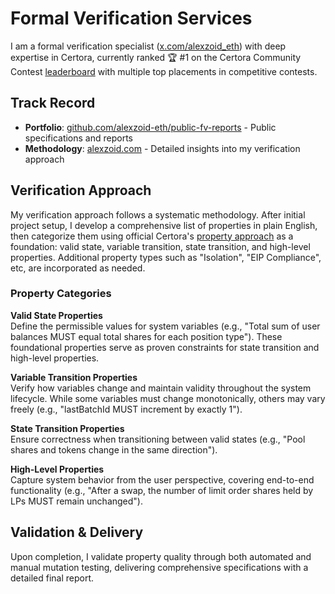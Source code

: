 # Formal Verification Services

I am a formal verification specialist ([x.com/alexzoid_eth](https://x.com/alexzoid_eth)) with deep expertise in Certora, currently ranked 🏆 #1 on the Certora Community Contest [leaderboard](https://certora.com/leaderboard) with multiple top placements in competitive contests.

## Track Record

- **Portfolio**: [github.com/alexzoid-eth/public-fv-reports](https://github.com/alexzoid-eth/public-fv-reports) - Public specifications and reports
- **Methodology**: [alexzoid.com](https://alexzoid.com) - Detailed insights into my verification approach

## Verification Approach

My verification approach follows a systematic methodology. After initial project setup, I develop a comprehensive list of properties in plain English, then categorize them using official Certora's [property approach](https://github.com/Certora/Tutorials/blob/master/06.Lesson_ThinkingProperties/Categorizing_Properties.pdf) as a foundation: valid state, variable transition, state transition, and high-level properties. Additional property types such as "Isolation", "EIP Compliance", etc, are incorporated as needed.

### Property Categories

**Valid State Properties**  
Define the permissible values for system variables (e.g., "Total sum of user balances MUST equal total shares for each position type"). These foundational properties serve as proven constraints for state transition and high-level properties.

**Variable Transition Properties**  
Verify how variables change and maintain validity throughout the system lifecycle. While some variables must change monotonically, others may vary freely (e.g., "lastBatchId MUST increment by exactly 1").

**State Transition Properties**  
Ensure correctness when transitioning between valid states (e.g., "Pool shares and tokens change in the same direction").

**High-Level Properties**  
Capture system behavior from the user perspective, covering end-to-end functionality (e.g., "After a swap, the number of limit order shares held by LPs MUST remain unchanged").

## Validation & Delivery

Upon completion, I validate property quality through both automated and manual mutation testing, delivering comprehensive specifications with a detailed final report.
